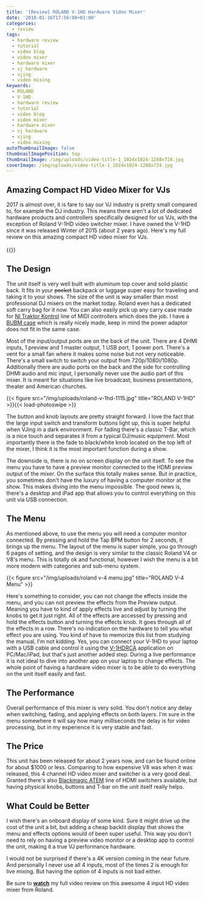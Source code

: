 ```yaml
---
title: '[Review] ROLAND V-1HD Hardware Video Mixer'
date: '2018-01-16T17:56:00+01:00'
categories:
  - review
tags:
  - hardware review
  - tutorial
  - video blog
  - video mixer
  - hardware mixer
  - vj hardware
  - vjing
  - video mixing
keywords:
  - ROLAND
  - V-1HD
  - hardware review
  - tutorial
  - video blog
  - video mixer
  - hardware mixer
  - vj hardware
  - vjing
  - video mixing
autoThumbnailImage: false
thumbnailImagePosition: top
thumbnailImage: /img/uploads/video-title-1_1024x1024-1288x724.jpg
coverImage: /img/uploads/video-title-1_1024x1024-1288x724.jpg
---
```

<h2>Amazing Compact HD Video Mixer for VJs</h2>
2017 is almost over, it is fare to say our VJ industry is pretty small compared to, for example the DJ industry. This means there aren't a lot of dedicated hardware products and controllers specifically designed for us VJs, with the exception of Roland V-1HD video switcher mixer. I have owned the V-1HD since it was released Winter of 2015 (about 2 years ago). Here's my full review on this amazing compact HD video mixer for VJs.
<br><br>
{{<youtube p5U9ak0H--c>}}

<h2>The Design</h2>
The unit itself is very well built with aluminum top cover and solid plastic back. It fits in your <span style="text-decoration: line-through;">pocket</span> backpack or luggage super easy for traveling and taking it to your shows. The size of the unit is way smaller than most professional DJ mixers on the market today. Roland even has a dedicated soft carry bag for it now. You can also easily pick up any carry case made for <a title="NI Traktor Kontrol MIDI" href="https://www.native-instruments.com/en/products/traktor/dj-controllers/traktor-kontrol-x1/">NI Traktor Kontrol</a> line of MIDI controllers which does the job. I have a <a title="BUBM case" href="https://www.amazon.com/BUBM-Universal-Professional-Protect-Instruments/dp/B073XMRW3C/ref=sr_1_1?ie=UTF8&amp;qid=1513170153&amp;sr=8-1&amp;keywords=bubm+kontrol+case">BUBM case</a> which is really nicely made, keep in mind the power adaptor does not fit in the same case.
<p style="text-align: left;">Most of the input/output ports are on the back of the unit. There are 4 DHMI inputs, 1 preview and 1 master output, 1 USB port, 1 power port. There's a vent for a small fan where it makes some noise but not very noticeable. There's a small switch to switch your output from 720p/1080i/1080p. Additionally there are audio ports on the back and the side for controlling DHMI audio and mic input, I personally never use the audio part of this mixer. It is meant for situations like live broadcast, business presentations, theater and American churches.</p>

{{< figure src="/img/uploads/roland-v-1hd-1115.jpg" title="ROLAND V-1HD" >}}{{< load-photoswipe >}}

The button and knob layouts are pretty straight forward. I love the fact that the large input switch and transform buttons light up, this is super helpful when VJing in a dark environment. For fading there's a classic T-Bar, which is a nice touch and separates it from a typical DJ/music equipment. Most importantly there is the fade to black/white knob located on the top left of the mixer, I think it is the most important function during a show.</p>
The downside is, there is no on screen display on the unit itself. To see the menu you have to have a preview monitor connected to the HDMI preview output of the mixer. On the surface this totally makes sense. But in practice, you sometimes don't have the luxury of having a computer monitor at the show. This makes diving into the menu impossible. The good news is, there's a desktop and iPad app that allows you to control everything on this unit via USB connection.
<h2>The Menu</h2>
As mentioned above, to use the menu you will need a computer monitor connected. By pressing and hold the Tap BPM button for 2 seconds, it brings up the menu. The layout of the menu is super simple, you go through 6 pages of setting, and the design is very similar to the classic Roland V4 or V8's menu. This is totally ok and functional, however I wish the menu is a bit more modern with categories and sub-menu system.

{{< figure src="/img/uploads/roland v-4 menu.jpg" title="ROLAND V-4 Menu" >}}

Here's something to consider, you can not change the effects inside the menu, and you can not preview the effects from the Preview output. Meaning you have to kind of apply effects live and adjust by turning the knobs to get it just right. All of the effects are accessed by pressing and hold the effects button and turning the effects knob. It goes through all of the effects in a row. There's no indication on the hardware to tell you what effect you are using. You kind of have to memorize this list from studying the manual, I'm not kidding. Yes, you can connect your V-1HD to your laptop with a USB cable and control it using the <a title="V-1HARCA" href="https://proav.roland.com/global/support/by_product/v-1hd/updates_drivers/">V-1HDRCA</a> application on PC/Mac/iPad, but that's just another added step. During a live performance it is not ideal to dive into another app on your laptop to change effects. The whole point of having a hardware video mixer is to be able to do everything on the unit itself easily and fast.
<h2>The Performance</h2>
Overall performance of this mixer is very solid. You don't notice any delay when switching, fading, and applying effects on both layers. I'm sure in the menu somewhere it will say how many milliseconds the delay is for video processing, but in my experience it is very stable and fast.
<h2>The Price</h2>
This unit has been released for about 2 years now, and can be found online for about $1000 or less. Comparing to how expensive V8 was when it was released, this 4 channel HD video mixer and switcher is a very good deal. Granted there's also <a title="ATEM" href="https://www.blackmagicdesign.com/products/atem">Blackmagic ATEM</a> line of HDMI switchers available, but having physical knobs, buttons and T-bar on the unit itself really helps.
<h2>What Could be Better</h2>
I wish there's an onboard display of some kind. Sure it might drive up the cost of the unit a bit, but adding a cheap backlit display that shows the menu and effects options would of been super useful. This way you don't need to rely on having a preview video monitor or a desktop app to control the unit, making it a true VJ performance hardware.

I would not be surprised if there's a 4K version coming in the near future. And personally I never use all 4 inputs, most of the times 2 is enough for live mixing. But having the option of 4 inputs is not bad either.

Be sure to <strong><a title="Roland V-1HD – VJ Hardware Review on YouTube" href="https://youtu.be/p5U9ak0H--c">watch</a></strong> my full video review on this awesome 4 input HD video mixer from Roland.
